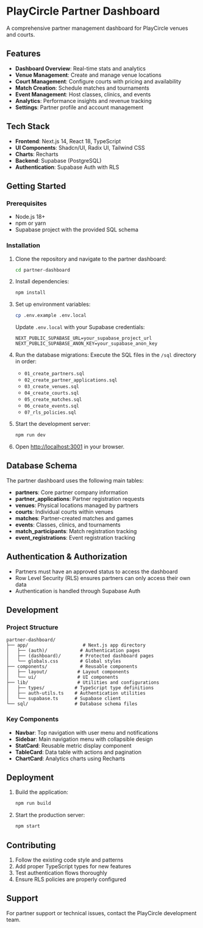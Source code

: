 # PlayCircle Partner Dashboard

A comprehensive partner management dashboard for PlayCircle venues and courts.

## Features

- **Dashboard Overview**: Real-time stats and analytics
- **Venue Management**: Create and manage venue locations
- **Court Management**: Configure courts with pricing and availability
- **Match Creation**: Schedule matches and tournaments
- **Event Management**: Host classes, clinics, and events
- **Analytics**: Performance insights and revenue tracking
- **Settings**: Partner profile and account management

## Tech Stack

- **Frontend**: Next.js 14, React 18, TypeScript
- **UI Components**: Shadcn/UI, Radix UI, Tailwind CSS
- **Charts**: Recharts
- **Backend**: Supabase (PostgreSQL)
- **Authentication**: Supabase Auth with RLS

## Getting Started

### Prerequisites

- Node.js 18+ 
- npm or yarn
- Supabase project with the provided SQL schema

### Installation

1. Clone the repository and navigate to the partner dashboard:
   ```bash
   cd partner-dashboard
   ```

2. Install dependencies:
   ```bash
   npm install
   ```

3. Set up environment variables:
   ```bash
   cp .env.example .env.local
   ```
   
   Update `.env.local` with your Supabase credentials:
   ```
   NEXT_PUBLIC_SUPABASE_URL=your_supabase_project_url
   NEXT_PUBLIC_SUPABASE_ANON_KEY=your_supabase_anon_key
   ```

4. Run the database migrations:
   Execute the SQL files in the `/sql` directory in order:
   - `01_create_partners.sql`
   - `02_create_partner_applications.sql`
   - `03_create_venues.sql`
   - `04_create_courts.sql`
   - `05_create_matches.sql`
   - `06_create_events.sql`
   - `07_rls_policies.sql`

5. Start the development server:
   ```bash
   npm run dev
   ```

6. Open [http://localhost:3001](http://localhost:3001) in your browser.

## Database Schema

The partner dashboard uses the following main tables:

- **partners**: Core partner company information
- **partner_applications**: Partner registration requests
- **venues**: Physical locations managed by partners
- **courts**: Individual courts within venues
- **matches**: Partner-created matches and games
- **events**: Classes, clinics, and tournaments
- **match_participants**: Match registration tracking
- **event_registrations**: Event registration tracking

## Authentication & Authorization

- Partners must have an approved status to access the dashboard
- Row Level Security (RLS) ensures partners can only access their own data
- Authentication is handled through Supabase Auth

## Development

### Project Structure

```
partner-dashboard/
├── app/                    # Next.js app directory
│   ├── (auth)/            # Authentication pages
│   ├── (dashboard)/       # Protected dashboard pages
│   └── globals.css        # Global styles
├── components/            # Reusable components
│   ├── layout/           # Layout components
│   └── ui/               # UI components
├── lib/                  # Utilities and configurations
│   ├── types/           # TypeScript type definitions
│   ├── auth-utils.ts    # Authentication utilities
│   └── supabase.ts      # Supabase client
└── sql/                 # Database schema files
```

### Key Components

- **Navbar**: Top navigation with user menu and notifications
- **Sidebar**: Main navigation menu with collapsible design
- **StatCard**: Reusable metric display component
- **TableCard**: Data table with actions and pagination
- **ChartCard**: Analytics charts using Recharts

## Deployment

1. Build the application:
   ```bash
   npm run build
   ```

2. Start the production server:
   ```bash
   npm start
   ```

## Contributing

1. Follow the existing code style and patterns
2. Add proper TypeScript types for new features
3. Test authentication flows thoroughly
4. Ensure RLS policies are properly configured

## Support

For partner support or technical issues, contact the PlayCircle development team.